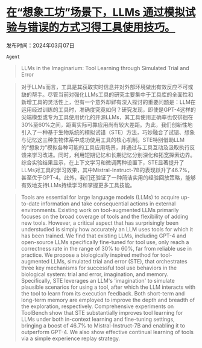# [在“想象工坊”场景下，LLMs 通过模拟试验与错误的方式习得工具使用技巧。](https://arxiv.org/abs/2403.04746)

发布时间：2024年03月07日

`Agent`

> LLMs in the Imaginarium: Tool Learning through Simulated Trial and Error

> 对于LLMs而言，工具是其获取实时信息并对外部环境做出有效反应不可或缺的帮手。尽管当前对强化LLMs工具的研究主要集中于工具库的全面性和新增工具的灵活性上，但有一个意外却鲜有深入探讨的重要问题是：LLM在运用经过训练的工具时，准确度究竟如何？研究发现，即使是GPT-4这样的尖端模型或专为工具使用优化的开源LLMs，其工具使用正确率也仅徘徊在30%至60%之间，距离实际可靠应用尚有较大差距。为此，我们创新性地引入了一种基于生物系统的模拟试错（STE）方法，巧妙融合了试错、想象与记忆这三种生物体系中成功使用工具的核心机制。STE特别借助LLM的“想象力”模拟各种可能的工具应用场景，并通过与工具互动及汲取执行反馈来学习改进。同时，利用短期记忆和长期记忆分别深化和拓宽探索边界。综合实验结果显示，在上下文学习和微调两种设置下，STE显著提升了LLMs对工具的学习效果，其中Mistral-Instruct-7B的表现跃升了46.7%，甚至优于GPT-4。此外，我们还验证了一种简洁实用的经验回放策略，能够有效地支持LLMs持续学习和掌握更多工具技能。

> Tools are essential for large language models (LLMs) to acquire up-to-date information and take consequential actions in external environments. Existing work on tool-augmented LLMs primarily focuses on the broad coverage of tools and the flexibility of adding new tools. However, a critical aspect that has surprisingly been understudied is simply how accurately an LLM uses tools for which it has been trained. We find that existing LLMs, including GPT-4 and open-source LLMs specifically fine-tuned for tool use, only reach a correctness rate in the range of 30% to 60%, far from reliable use in practice. We propose a biologically inspired method for tool-augmented LLMs, simulated trial and error (STE), that orchestrates three key mechanisms for successful tool use behaviors in the biological system: trial and error, imagination, and memory. Specifically, STE leverages an LLM's 'imagination' to simulate plausible scenarios for using a tool, after which the LLM interacts with the tool to learn from its execution feedback. Both short-term and long-term memory are employed to improve the depth and breadth of the exploration, respectively. Comprehensive experiments on ToolBench show that STE substantially improves tool learning for LLMs under both in-context learning and fine-tuning settings, bringing a boost of 46.7% to Mistral-Instruct-7B and enabling it to outperform GPT-4. We also show effective continual learning of tools via a simple experience replay strategy.
